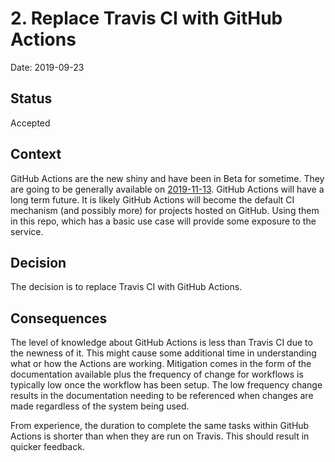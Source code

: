 # 2. Replace Travis CI with GitHub Actions

Date: 2019-09-23

## Status

Accepted

## Context

GitHub Actions are the new shiny and have been in Beta for sometime. They are
going to be generally available on
[2019-11-13](https://github.blog/2019-08-08-github-actions-now-supports-ci-cd/).
GitHub Actions will have a long term future. It is likely GitHub Actions
will become the default CI mechanism (and possibly more) for projects hosted on
GitHub. Using them in this repo, which has a basic use case will provide some
exposure to the service.

## Decision

The decision is to replace Travis CI with GitHub Actions.

## Consequences

The level of knowledge about GitHub Actions is less than Travis CI due to the
newness of it. This might cause some additional time in understanding
what or how the Actions are working. Mitigation comes in the form of the 
documentation available plus the frequency of change for workflows is typically
low once the workflow has been setup. The low frequency change results in the
documentation needing to be referenced when changes are made regardless of the
system being used.

From experience, the duration to complete the same tasks within GitHub Actions
is shorter than when they are run on Travis. This should result in quicker
feedback.
